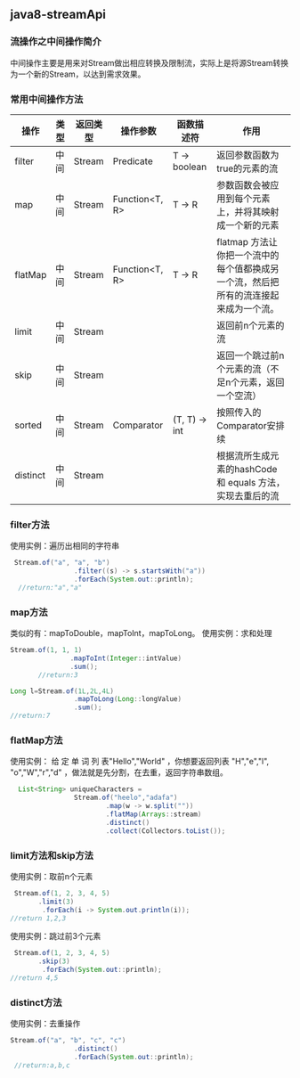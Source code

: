 ## java8-streamApi

### 流操作之中间操作简介
中间操作主要是用来对Stream做出相应转换及限制流，实际上是将源Stream转换为一个新的Stream，以达到需求效果。


<!--more-->

### 常用中间操作方法

|操作|类型|返回类型|操作参数|函数描述符|作用|
|-----|-----|----|------|-------|-------|
|filter|中间|Stream<T>|Predicate<T>   |T -> boolean|返回参数函数为true的元素的流|
|map   |中间|Stream<T>|Function<T, R> |T -> R      |参数函数会被应用到每个元素上，并将其映射成一个新的元素|
|flatMap|中间|Stream<T>|Function<T, R> |T -> R      |flatmap 方法让你把一个流中的每个值都换成另一个流，然后把所有的流连接起来成为一个流。|
|limit |中间|Stream<T>|               ||返回前n个元素的流|
|skip  |中间|Stream<T>|               ||返回一个跳过前n个元素的流（不足n个元素，返回一个空流）|
|sorted|中间|Stream<T>|Comparator<T>  |(T, T) -> int|按照传入的Comparator安排续|
|distinct|中间|Stream<T>|             |            |根据流所生成元素的hashCode 和 equals 方法，实现去重后的流|

### filter方法
使用实例：遍历出相同的字符串
```java
 Stream.of("a", "a", "b")
                .filter((s) -> s.startsWith("a"))
                .forEach(System.out::println);
  //return:"a","a"
```
### map方法
类似的有：mapToDouble，mapToInt，mapToLong。
使用实例：求和处理
```java
Stream.of(1, 1, 1)
               .mapToInt(Integer::intValue)
               .sum();
       //return:3
```
```java
Long l=Stream.of(1L,2L,4L)
                .mapToLong(Long::longValue)
                .sum();
//return:7
```
### flatMap方法
使用实例： 给 定 单 词 列 表"Hello","World" ，你想要返回列表 "H","e","l", "o","W","r","d" ，做法就是先分割，在去重，返回字符串数组。
```java
  List<String> uniqueCharacters =
                Stream.of("heelo","adafa")
                        .map(w -> w.split(""))
                        .flatMap(Arrays::stream)
                        .distinct()
                        .collect(Collectors.toList());
```
### limit方法和skip方法
使用实例：取前n个元素
```java
 Stream.of(1, 2, 3, 4, 5)
	   .limit(3)
	    .forEach(i -> System.out.println(i));
//return 1,2,3
```
使用实例：跳过前3个元素
```java
 Stream.of(1, 2, 3, 4, 5)
	   .skip(3)
	    .forEach(System.out::println);
//return 4,5
```
### distinct方法
使用实例：去重操作
```java
Stream.of("a", "b", "c", "c")
                .distinct()
                .forEach(System.out::println);
 //return:a,b,c
```




